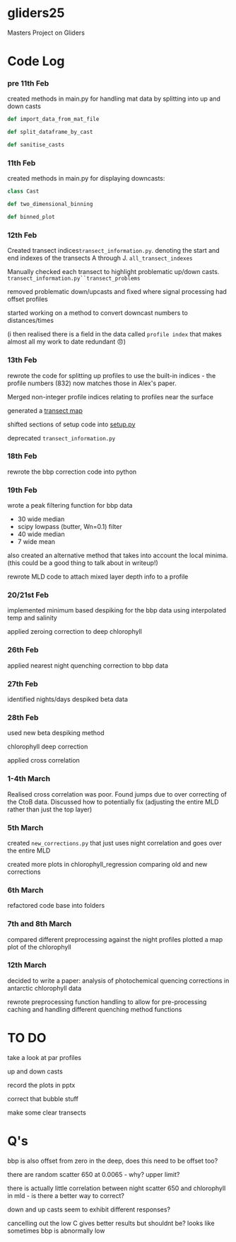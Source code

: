# gliders25
Masters Project on Gliders


# Code Log
### pre 11th Feb
created methods in main.py for handling mat data by splitting into up and down casts
```python
def import_data_from_mat_file

def split_dataframe_by_cast

def sanitise_casts
```
### 11th Feb
created methods in main.py for displaying downcasts:
```python
class Cast

def two_dimensional_binning

def binned_plot
``` 

### 12th Feb

Created transect indices`transect_information.py`. denoting the start and end indexes of the transects A through J. `all_transect_indexes`

Manually checked each transect to highlight  problematic up/down casts. `transect_information.py``transect_problems`

removed problematic down/upcasts and fixed where signal processing had offset profiles

started working on a method to convert downcast numbers to distances/times

(i then realised there is a field in the data called `profile index` that makes almost all my work to date redundant 😠)

### 13th Feb

rewrote the code for splitting up profiles to use the built-in indices - the profile numbers (832) now matches those in Alex's paper.

Merged non-integer profile indices relating to profiles near the surface

generated a [transect map](Louis/outputs/transect_map.png)

shifted sections of setup code into [setup.py](setup.py)

deprecated `transect_information.py`

### 18th Feb

rewrote the bbp correction code into python

### 19th Feb

wrote a peak filtering function for bbp data
- 30 wide median
- scipy lowpass (butter, Wn=0.1) filter
- 40 wide median
- 7 wide mean

also created an alternative method that takes into account the local minima. (this could be a good thing to talk about in writeup!)

rewrote MLD code to attach mixed layer depth info to a profile

### 20/21st Feb

implemented minimum based despiking for the bbp data using interpolated temp and salinity

applied zeroing correction to deep chlorophyll

### 26th Feb

applied nearest night quenching correction to bbp data

### 27th Feb

identified nights/days
despiked beta data

### 28th Feb

used new beta despiking method

chlorophyll deep correction

applied cross correlation

### 1-4th March

Realised cross correlation was poor. Found jumps due to over correcting of the CtoB data. Discussed how to potentially fix (adjusting the entire MLD rather than just the top layer)

### 5th March

created `new_corrections.py` that just uses night correlation and goes over the entire MLD

created more plots in chlorophyll_regression comparing old and new corrections

### 6th March

refactored code base into folders

### 7th and 8th March

compared different preprocessing against the night profiles
plotted a map plot of the chlorophyll

### 12th March

decided to write a paper: 
analysis of photochemical quencing corrections in antarctic chlorophyll data

rewrote preprocessing function handling to allow for pre-processing caching and handling different quenching method functions

# TO DO

take a look at par profiles

up and down casts

record the plots in pptx

correct that bubble stuff

make some clear transects



# Q's

bbp is also offset from zero in the deep, does this need to be offset too?

there are random scatter 650 at 0.0065 - why? upper limit?

there is actually little correlation between night scatter 650 and chlorophyll in mld - is there a better way to correct?

down and up casts seem to exhibit different responses?

cancelling out the low C gives better results but shouldnt be? looks like sometimes bbp is abnormally low
